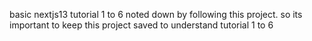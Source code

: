 basic nextjs13 tutorial 1 to 6 noted down by following this project. so its important to keep this project saved to understand tutorial 1 to 6
